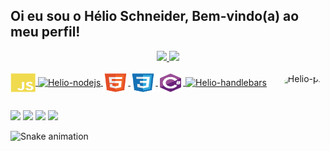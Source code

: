 ## Oi eu sou o Hélio Schneider, Bem-vindo(a) ao meu perfil!
<div align="center">
  <a href="https://github.com/HelioSchneiderr">
  <img height="180em" src="https://github-readme-stats.vercel.app/api?username=HelioSchneiderr&show_icons=true&theme=dracula&include_all_commits=true&count_private=true"/>
  <img height="180em" src="https://github-readme-stats.vercel.app/api/top-langs/?username=HelioSchneiderr&layout=compact&langs_count=7&theme=dracula"/>
</div>
<div style="display: inline_block"><br>
  <img align="center" alt="Helio-Js" height="30" width="40" src="https://raw.githubusercontent.com/devicons/devicon/master/icons/javascript/javascript-plain.svg">
  <img align="center" alt="Helio-nodejs" height="30" width="40" src="https://cdn.jsdelivr.net/gh/devicons/devicon/icons/nodejs/nodejs-original.svg">
  <img align="center" alt="Helio-HTML" height="30" width="40" src="https://raw.githubusercontent.com/devicons/devicon/master/icons/html5/html5-original.svg">
  <img align="center" alt="Helio-CSS" height="30" width="40" src="https://raw.githubusercontent.com/devicons/devicon/master/icons/css3/css3-original.svg">
  <img align="center" alt="Helio-Csharp" height="30" width="40" src="https://raw.githubusercontent.com/devicons/devicon/master/icons/csharp/csharp-original.svg">
  <img align="center" alt="Helio-handlebars" height="30" width="40" src="https://cdn.jsdelivr.net/gh/devicons/devicon/icons/handlebars/handlebars-original.svg">
  <img align="right" alt="Helio-pic" height="150" style="border-radius:50px;" src="https://icon-library.com/images/pixel-icon-tumblr/pixel-icon-tumblr-13.jpg">
</div>
  
  ##
 
<div> 
  <a href="https://www.instagram.com/helioschneiderr/" target="_blank"><img src="https://img.shields.io/badge/-Instagram-%23E4405F?style=for-the-badge&logo=instagram&logoColor=white" target="_blank"></a>
 <a href="https://discordapp.com/users/Akiraツ#2015" target="_blank"><img src="https://img.shields.io/badge/Discord-7289DA?style=for-the-badge&logo=discord&logoColor=white" target="_blank"></a> 
  <a href = "mailto:helio.schneider.m@gmail.com"><img src="https://img.shields.io/badge/-Gmail-%23333?style=for-the-badge&logo=gmail&logoColor=white" target="_blank"></a>
  <a href="https://www.linkedin.com/in/hélio-schneider-676505215/" target="_blank"><img src="https://img.shields.io/badge/-LinkedIn-%230077B5?style=for-the-badge&logo=linkedin&logoColor=white" target="_blank"></a> 
 
  ![Snake animation](https://github.com/HelioSchneiderr/HelioSchneiderr/blob/output/github-contribution-grid-snake.svg)
 
</div>
